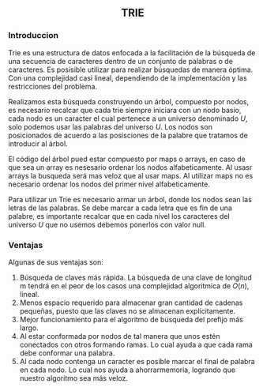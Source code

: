 <div align="center">
  
  ## TRIE
 
 
    
</div>

### Introduccion
 
</ol>
    Trie es una estructura de datos enfocada a la facilitación de la búsqueda de una secuencia de caracteres dentro de un conjunto de palabras o de caracteres. Es posisible utilizar para realizar búsquedas de manera óptima. Con una complejidad casi lineal, dependiendo de la implementación y las restricciones del problema.
    
Realizamos esta búsqueda construyendo un árbol, compuesto por nodos, es necesario recalcar que cada trie siempre iniciara con un nodo basio, cada nodo es un caracter el cual pertenece a un universo denominado $U$, solo podemos usar las palabras del universo $U$. Los nodos son posicionados de acuerdo a las posisciones de la palabre que tratamos de introducir al árbol.

El código del árbol pued estar compuesto por maps o arrays, en caso de que sea un array es nesesario ordenar los nodos alfabeticamente. Al usasr arrays la busqueda será mas veloz que al usar maps. Al utilizar maps no es necesario ordenar los nodos del primer nivel alfabeticamente.

Para utilizar un Trie es necesario armar un árbol, donde los nodos sean las letras de las palabras. Se debe marcar a cada letra que es fin de una palabre, es importante recalcar que en cada nivel los caracteres del universo $U$ que no usemos debemos ponerlos con valor null.

### Ventajas
Algunas de sus ventajas son:

1) Búsqueda de claves más rápida. La búsqueda de una clave de longitud m tendrá en el peor de los casos una complejidad algoritmica de $O(n)$, lineal.
2) Menos espacio requerido para almacenar gran cantidad de cadenas pequeñas, puesto que las claves no se almacenan explícitamente.
3) Mejor funcionamiento para el algoritmo de búsqueda del prefijo más largo.
4) Al estar conformada por nodos de tal manera que unos estén conectados con otros formando ramas. Lo cual ayuda a que cada rama debe conformar una palabra.
5) Al cada nodo contenga un caracter es posible marcar el final de palabra en cada nodo. Lo cual nos ayuda a ahorrarmemoria, logrando que nuestro algoritmo sea más veloz.
</div>
